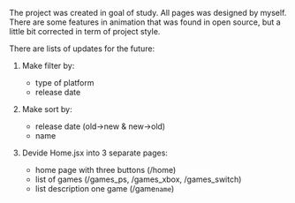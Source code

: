 The project was created in goal of study. All pages was designed by myself.
There are some features in animation that was found in open source, but a little bit corrected in term of project style.

There are lists of updates for the future:

1. Make filter by:

    - type of platform
    - release date

2. Make sort by:

    - release date (old->new & new->old)
    - name

3. Devide Home.jsx into 3 separate pages:
    - home page with three buttons (/home)
    - list of games (/games_ps, /games_xbox, /games_switch)
    - list description one game (/game`name`)
